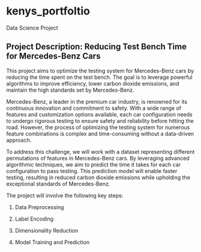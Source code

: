 # kenys_portfoltio
Data Science Project

## Project Description: Reducing Test Bench Time for Mercedes-Benz Cars

This project aims to optimize the testing system for Mercedes-Benz cars by reducing the time spent on the test bench. The goal is to leverage powerful algorithms to improve efficiency, lower carbon dioxide emissions, and maintain the high standards set by Mercedes-Benz.

Mercedes-Benz, a leader in the premium car industry, is renowned for its continuous innovation and commitment to safety. With a wide range of features and customization options available, each car configuration needs to undergo rigorous testing to ensure safety and reliability before hitting the road. However, the process of optimizing the testing system for numerous feature combinations is complex and time-consuming without a data-driven approach.

To address this challenge, we will work with a dataset representing different permutations of features in Mercedes-Benz cars. By leveraging advanced algorithmic techniques, we aim to predict the time it takes for each car configuration to pass testing. This prediction model will enable faster testing, resulting in reduced carbon dioxide emissions while upholding the exceptional standards of Mercedes-Benz.

The project will involve the following key steps:

1. Data Preprocessing

2. Label Encoding

3. Dimensionality Reduction

4. Model Training and Prediction
